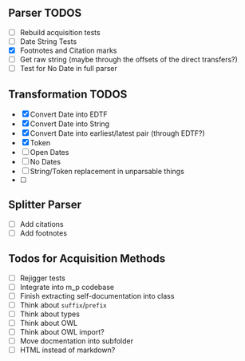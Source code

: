 
## Parser TODOS
* [ ] Rebuild acquisition tests
* [ ] Date String Tests
* [X] Footnotes and Citation marks
* [ ] Get raw string (maybe through the offsets of the direct transfers?)
* [ ] Test for No Date in full parser

## Transformation TODOS
* [X] Convert Date into EDTF
* [X] Convert Date into String
* [X] Convert Date into earliest/latest pair (through EDTF?)
* [X] Token
* [ ] Open Dates
* [ ] No Dates
* [ ] String/Token replacement in unparsable things
* [ ] 

## Splitter Parser
* [ ] Add citations
* [ ] Add footnotes

## Todos for Acquisition Methods

* [ ] Rejigger tests
* [ ] Integrate into m_p codebase
* [ ] Finish extracting self-documentation into class
* [ ] Think about `suffix`/`prefix`
* [ ] Think about types
* [ ] Think about OWL
* [ ] Think about OWL import?
* [ ] Move docmentation into subfolder
* [ ] HTML instead of markdown?